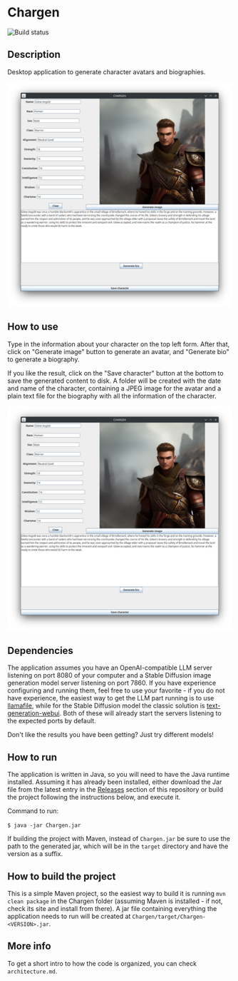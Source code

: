 # Chargen

![Build status](https://github.com/ceccon-t/Chargen/actions/workflows/main-workflow.yml/badge.svg "Build status")

## Description

Desktop application to generate character avatars and biographies.

![Avatar and biography filled for Human Male Warrior character Gilew Aegold](https://raw.githubusercontent.com/ceccon-t/Chargen/main/images/Chargen_v1-0-0_sc0.png "Avatar and biography filled for Human Male Warrior character Gilew Aegold")

## How to use

Type in the information about your character on the top left form. After that, click on "Generate image" button to generate an avatar, and "Generate bio" to generate a biography.

If you like the result, click on the "Save character" button at the bottom to save the generated content to disk. A folder will be created with the date and name of the character, containing a JPEG image for the avatar and a plain text file for the biography with all the information of the character.

![Avatar and biography filled for Elf Female Sorcerer character Finduilye Nimrielye](https://raw.githubusercontent.com/ceccon-t/Chargen/main/images/Chargen_v1-0-0_sc0.png "Avatar and biography filled for Elf Female Sorcerer character Finduilye Nimrielye")


## Dependencies

The application assumes you have an OpenAI-compatible LLM server listening on port 8080 of your computer and a Stable Diffusion image generation model server listening on port 7860. If you have experience configuring and running them, feel free to use your favorite - if you do not have experience, the easiest way to get the LLM part running is to use [llamafile](https://github.com/mozilla-Ocho/llamafile), while for the Stable Diffusion model the classic solution is [text-generation-webui](https://github.com/oobabooga/text-generation-webui). Both of these will already start the servers listening to the expected ports by default.

Don't like the results you have been getting? Just try different models!

## How to run

The application is written in Java, so you will need to have the Java runtime installed. Assuming it has already been installed, either download the Jar file from the latest entry in the [Releases](https://github.com/ceccon-t/Chargen/releases) section of this repository or build the project following the instructions below, and execute it.

Command to run:

`$ java -jar Chargen.jar`

If building the project with Maven, instead of `Chargen.jar` be sure to use the path to the generated jar, which will be in the `target` directory and have the version as a suffix.

## How to build the project

This is a simple Maven project, so the easiest way to build it is running `mvn clean package` in the Chargen folder (assuming Maven is installed - if not, check its site and install from there). A jar file containing everything the application needs to run will be created at `Chargen/target/Chargen-<VERSION>.jar`.

## More info

To get a short intro to how the code is organized, you can check `architecture.md`.

